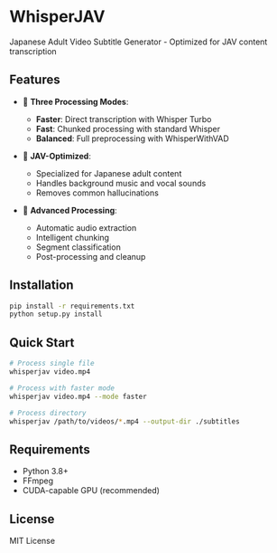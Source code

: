 # WhisperJAV

Japanese Adult Video Subtitle Generator - Optimized for JAV content transcription

## Features

- 🚀 **Three Processing Modes**:
  - **Faster**: Direct transcription with Whisper Turbo
  - **Fast**: Chunked processing with standard Whisper
  - **Balanced**: Full preprocessing with WhisperWithVAD

- 🎯 **JAV-Optimized**:
  - Specialized for Japanese adult content
  - Handles background music and vocal sounds
  - Removes common hallucinations

- 🔧 **Advanced Processing**:
  - Automatic audio extraction
  - Intelligent chunking
  - Segment classification
  - Post-processing and cleanup

## Installation

```bash
pip install -r requirements.txt
python setup.py install
```

## Quick Start

```bash
# Process single file
whisperjav video.mp4

# Process with faster mode
whisperjav video.mp4 --mode faster

# Process directory
whisperjav /path/to/videos/*.mp4 --output-dir ./subtitles
```

## Requirements

- Python 3.8+
- FFmpeg
- CUDA-capable GPU (recommended)

## License

MIT License
